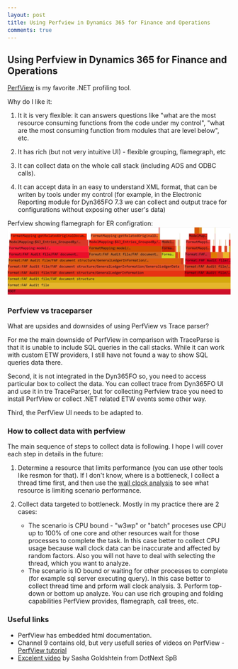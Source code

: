 ```yaml
---
layout: post
title: Using Perfview in Dynamics 365 for Finance and Operations
comments: true
---
```

## Using Perfview in Dynamics 365 for Finance and Operations

[PerfView](https://github.com/Microsoft/perfview) is my favorite .NET profiling tool.  

Why do I like it:
  
  1. It it is very flexible: it can answers questions like "what are the most resource consuming functions from the code under my control", "what are the most consuming function from modules that are level below", etc.

  2. It has rich (but not very intuitive UI) - flexible grouping, flamegraph, etc

  3. It can collect data on the whole call stack (including AOS and ODBC calls).

  4. It can accept data in an easy to understand XML format, that can be writen by tools under my control (for example, in the Electronic Reporting module for Dyn365FO 7.3 we can collect and output trace for configurations without exposing other user's data)  

Perfview showing flamegraph for ER configration:
![Perfview showing flamegraph for ER configration](/assets/perfview_ER.jpg)
### Perfview vs traceparser

What are upsides and downsides of using PerfView vs Trace parser?

For me the main downside of PerfView in comparison with TraceParse is that it is unable to include SQL queries in the call stacks. While it can work with custom ETW providers, I still have not found a way to show SQL queries data there.

Second, it is not integrated in the Dyn365FO so, you need to access particular box to collect the data. You can collect trace from Dyn365FO UI and use it in tre TraceParser, but for collecting Perfview trace you need to install PerfView or collect .NET related ETW events some other way.

Third, the PerfView UI needs to be adapted to.  

### How to collect data with perfview

The main sequence of steps to collect data is following. I hope I will cover each step in details in the future:

   1. Determine a resource that limits performance (you can use other tools like resmon for that). If I don't know, where is a bottleneck, I collect a thread time first, and then use the [wall clock analysis](https://channel9.msdn.com/Series/PerfView-Tutorial/Tutorial-12-Wall-Clock-Time-Investigation-Basics) to see what resource is limiting scenario performance.

   2. Collect data targeted to bottleneck. Mostly in my practice there are 2 cases:
      - The scenario is CPU bound - "w3wp" or "batch" proceses use CPU up to 100% of one core and other resources wait for those processes to complete the task. In this case better to collect CPU usage because wall clock data can be inaccurate and affected by random factors. Also you will not have to deal with selecting the thread, which you want to analyze.
      - The scenario is IO bound or waiting for other processes to complete (for example sql server executing query). In this case better to collect thread time and prform wall clock analysis.
    3. Perform top-down or bottom up analyze. You can use rich grouping and folding capabilities PerfView provides, flamegraph, call trees, etc.

### Useful links

 - PerfView has embedded html documentation.
 - Channel 9 contains old, but very usefull series of videos on PerfView - [PerfView tutorial](https://channel9.msdn.com/Series/PerfView-Tutorial)
 - [Excelent video](https://www.youtube.com/watch?v=eX644hod65s) by Sasha Goldshtein from DotNext SpB